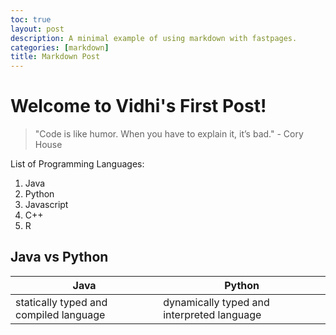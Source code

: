 ```yaml
---
toc: true
layout: post
description: A minimal example of using markdown with fastpages.
categories: [markdown]
title: Markdown Post
---
```

# Welcome to Vidhi's First Post!

> "Code is like humor. When you have to explain it, it’s bad." - Cory House


List of Programming Languages:

1. Java
2. Python
3. Javascript
5. C++
6. R

## Java vs Python

| Java | Python |
|-|-|
| statically typed and compiled language | dynamically typed and interpreted language |
